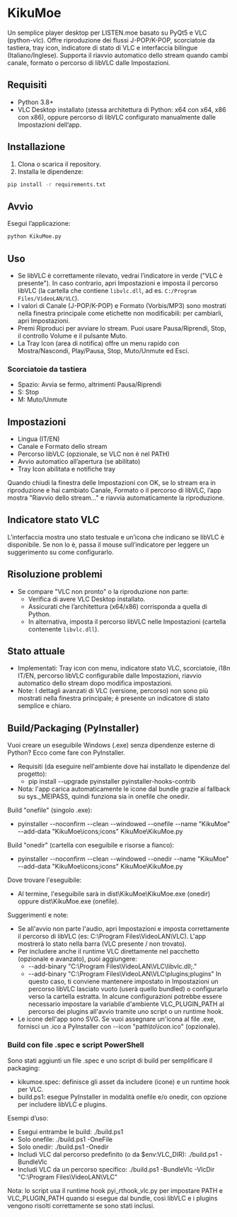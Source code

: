 # KikuMoe

Un semplice player desktop per LISTEN.moe basato su PyQt5 e VLC (python-vlc). Offre riproduzione dei flussi J-POP/K-POP, scorciatoie da tastiera, tray icon, indicatore di stato di VLC e interfaccia bilingue (Italiano/Inglese). Supporta il riavvio automatico dello stream quando cambi canale, formato o percorso di libVLC dalle Impostazioni.

## Requisiti
- Python 3.8+
- VLC Desktop installato (stessa architettura di Python: x64 con x64, x86 con x86),
  oppure percorso di libVLC configurato manualmente dalle Impostazioni dell’app.

## Installazione
1. Clona o scarica il repository.
2. Installa le dipendenze:

```bash
pip install -r requirements.txt
```

## Avvio
Esegui l’applicazione:

```bash
python KikuMoe.py
```

## Uso
- Se libVLC è correttamente rilevato, vedrai l’indicatore in verde ("VLC è presente"). In caso contrario, apri Impostazioni e imposta il percorso libVLC (la cartella che contiene `libvlc.dll`, ad es. `C:/Program Files/VideoLAN/VLC`).
- I valori di Canale (J-POP/K-POP) e Formato (Vorbis/MP3) sono mostrati nella finestra principale come etichette non modificabili: per cambiarli, apri Impostazioni.
- Premi Riproduci per avviare lo stream. Puoi usare Pausa/Riprendi, Stop, il controllo Volume e il pulsante Muto.
- La Tray Icon (area di notifica) offre un menu rapido con Mostra/Nascondi, Play/Pausa, Stop, Muto/Unmute ed Esci.

### Scorciatoie da tastiera
- Spazio: Avvia se fermo, altrimenti Pausa/Riprendi
- S: Stop
- M: Muto/Unmute

## Impostazioni
- Lingua (IT/EN)
- Canale e Formato dello stream
- Percorso libVLC (opzionale, se VLC non è nel PATH)
- Avvio automatico all’apertura (se abilitato)
- Tray Icon abilitata e notifiche tray

Quando chiudi la finestra delle Impostazioni con OK, se lo stream era in riproduzione e hai cambiato Canale, Formato o il percorso di libVLC, l’app mostra "Riavvio dello stream…" e riavvia automaticamente la riproduzione.

## Indicatore stato VLC
L’interfaccia mostra uno stato testuale e un’icona che indicano se libVLC è disponibile. Se non lo è, passa il mouse sull’indicatore per leggere un suggerimento su come configurarlo.

## Risoluzione problemi
- Se compare "VLC non pronto" o la riproduzione non parte:
  - Verifica di avere VLC Desktop installato.
  - Assicurati che l’architettura (x64/x86) corrisponda a quella di Python.
  - In alternativa, imposta il percorso libVLC nelle Impostazioni (cartella contenente `libvlc.dll`).

## Stato attuale
- Implementati: Tray icon con menu, indicatore stato VLC, scorciatoie, i18n IT/EN, percorso libVLC configurabile dalle Impostazioni, riavvio automatico dello stream dopo modifica impostazioni.
- Note: I dettagli avanzati di VLC (versione, percorso) non sono più mostrati nella finestra principale; è presente un indicatore di stato semplice e chiaro.

## Build/Packaging (PyInstaller)

Vuoi creare un eseguibile Windows (.exe) senza dipendenze esterne di Python? Ecco come fare con PyInstaller.

- Requisiti (da eseguire nell'ambiente dove hai installato le dipendenze del progetto):
  - pip install --upgrade pyinstaller pyinstaller-hooks-contrib
- Nota: l'app carica automaticamente le icone dal bundle grazie al fallback su sys._MEIPASS, quindi funziona sia in onefile che onedir.

Build "onefile" (singolo .exe):

- pyinstaller --noconfirm --clean --windowed --onefile --name "KikuMoe" --add-data "KikuMoe\icons;icons" KikuMoe\KikuMoe.py

Build "onedir" (cartella con eseguibile e risorse a fianco):

- pyinstaller --noconfirm --clean --windowed --onedir --name "KikuMoe" --add-data "KikuMoe\icons;icons" KikuMoe\KikuMoe.py

Dove trovare l'eseguibile:

- Al termine, l'eseguibile sarà in dist\KikuMoe\KikuMoe.exe (onedir) oppure dist\KikuMoe.exe (onefile).

Suggerimenti e note:

- Se all'avvio non parte l'audio, apri Impostazioni e imposta correttamente il percorso di libVLC (es: C:\\Program Files\\VideoLAN\\VLC). L'app mostrerà lo stato nella barra (VLC presente / non trovato).
- Per includere anche il runtime VLC direttamente nel pacchetto (opzionale e avanzato), puoi aggiungere:
  - --add-binary "C:\\Program Files\\VideoLAN\\VLC\\libvlc.dll;."
  - --add-binary "C:\\Program Files\\VideoLAN\\VLC\\plugins;plugins"
  In questo caso, ti conviene mantenere impostato in Impostazioni un percorso libVLC lasciato vuoto (userà quello bundled) o configurarlo verso la cartella estratta. In alcune configurazioni potrebbe essere necessario impostare la variabile d'ambiente VLC_PLUGIN_PATH al percorso dei plugins all'avvio tramite uno script o un runtime hook.
- Le icone dell'app sono SVG. Se vuoi assegnare un'icona al file .exe, fornisci un .ico a PyInstaller con --icon "path\\to\\icon.ico" (opzionale).

### Build con file .spec e script PowerShell

Sono stati aggiunti un file .spec e uno script di build per semplificare il packaging:

- kikumoe.spec: definisce gli asset da includere (icone) e un runtime hook per VLC.
- build.ps1: esegue PyInstaller in modalità onefile e/o onedir, con opzione per includere libVLC e plugins.

Esempi d’uso:

- Esegui entrambe le build:
  ./build.ps1
- Solo onefile:
  ./build.ps1 -OneFile
- Solo onedir:
  ./build.ps1 -Onedir
- Includi VLC dal percorso predefinito (o da $env:VLC_DIR):
  ./build.ps1 -BundleVlc
- Includi VLC da un percorso specifico:
  ./build.ps1 -BundleVlc -VlcDir "C:\\Program Files\\VideoLAN\\VLC"

Nota: lo script usa il runtime hook pyi_rthook_vlc.py per impostare PATH e VLC_PLUGIN_PATH quando si esegue dal bundle, così libVLC e i plugins vengono risolti correttamente se sono stati inclusi.
